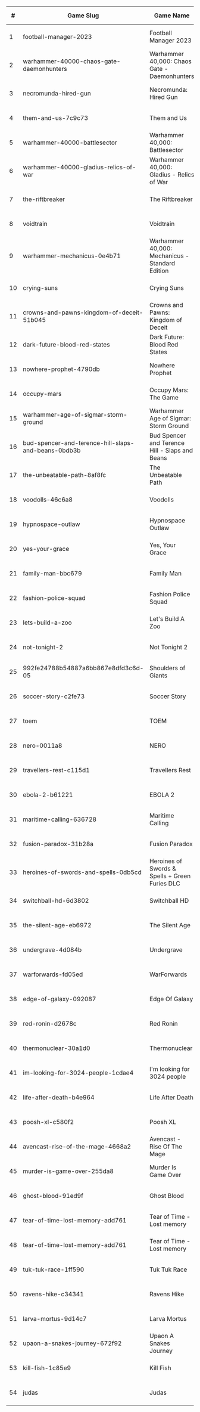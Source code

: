 |#|Game Slug|Game Name|Base Price|Discount (%)|Starts|Ends|
|---|---|---|---|---|---|---|
|1|football-manager-2023|Football Manager 2023|59,99€|40|2023-05-15 16h|2023-05-22 16h|
|2|warhammer-40000-chaos-gate-daemonhunters|Warhammer 40,000: Chaos Gate - Daemonhunters|44,99€|50|2023-05-25 15h|2023-06-01 15h|
|3|necromunda-hired-gun|Necromunda: Hired Gun|39,99€|60|2023-05-25 15h|2023-06-01 15h|
|4|them-and-us-7c9c73|Them and Us|35,99€|45|2023-05-05 21h|2023-05-12 21h|
|5|warhammer-40000-battlesector|Warhammer 40,000: Battlesector|31,99€|45|2023-05-25 15h|2023-06-01 15h|
|6|warhammer-40000-gladius-relics-of-war|Warhammer 40,000: Gladius - Relics of War|31,99€|90|2023-05-25 15h|2023-06-01 15h|
|7|the-riftbreaker|The Riftbreaker|29,99€|40|2023-05-29 12h|2023-06-15 12h|
|8|voidtrain|Voidtrain|29,99€|10|2023-05-09 16h|2023-05-16 16h|
|9|warhammer-mechanicus-0e4b71|Warhammer 40,000: Mechanicus - Standard Edition|29,99€|84|2023-05-25 15h|2023-06-01 15h|
|10|crying-suns|Crying Suns|21,99€|70|2023-05-17 17h|2023-05-24 17h|
|11|crowns-and-pawns-kingdom-of-deceit-51b045|Crowns and Pawns: Kingdom of Deceit|19,99€|40|2023-05-04 16h|2023-05-11 16h|
|12|dark-future-blood-red-states|Dark Future: Blood Red States|19,99€|90|2023-05-25 15h|2023-06-01 15h|
|13|nowhere-prophet-4790db|Nowhere Prophet|19,99€|65|2023-05-08 12h|2023-05-29 12h|
|14|occupy-mars|Occupy Mars: The Game|19,99€|15|2023-05-10 16h|2023-05-20 16h|
|15|warhammer-age-of-sigmar-storm-ground|Warhammer Age of Sigmar: Storm Ground|19,99€|50|2023-05-25 15h|2023-06-01 15h|
|16|bud-spencer-and-terence-hill-slaps-and-beans-0bdb3b|Bud Spencer and Terence Hill - Slaps and Beans|19,98€|85|2023-06-16 04h|2023-08-02 04h|
|17|the-unbeatable-path-8af8fc|The Unbeatable Path|17,99€|15|2023-05-05 13h|2023-05-14 13h|
|18|voodolls-46c6a8|Voodolls|17,99€|20|2023-05-11 15h|2023-05-25 15h|
|19|hypnospace-outlaw|Hypnospace Outlaw|16,79€|60|2023-05-08 12h|2023-05-29 12h|
|20|yes-your-grace|Yes, Your Grace|16,79€|60|2023-05-08 12h|2023-05-29 12h|
|21|family-man-bbc679|Family Man|15,99€|80|2023-05-08 12h|2023-05-29 12h|
|22|fashion-police-squad|Fashion Police Squad|15,99€|30|2023-05-08 12h|2023-05-29 12h|
|23|lets-build-a-zoo|Let's Build A Zoo|15,99€|45|2023-05-08 12h|2023-05-29 12h|
|24|not-tonight-2|Not Tonight 2|15,99€|40|2023-05-08 12h|2023-05-29 12h|
|25|992fe24788b54887a6bb867e8dfd3c6d-05|Shoulders of Giants|15,99€|25|2023-05-09 13h|2023-05-16 13h|
|26|soccer-story-c2fe73|Soccer Story|15,99€|20|2023-05-08 12h|2023-05-29 12h|
|27|toem|TOEM|15,99€|70|2023-09-11 16h|2023-09-24 16h|
|28|nero-0011a8|NERO|13,99€|30|2023-05-12 15h|2023-05-19 15h|
|29|travellers-rest-c115d1|Travellers Rest|13,99€|20|2023-06-01 17h|2023-06-15 17h|
|30|ebola-2-b61221|EBOLA 2|13,49€|30|2023-05-09 00h|2023-05-22 00h|
|31|maritime-calling-636728|Maritime Calling|11,99€|60|2023-05-15 13h|2023-05-22 13h|
|32|fusion-paradox-31b28a|Fusion Paradox|8,99€|40|2023-05-12 17h|2023-05-19 17h|
|33|heroines-of-swords-and-spells-0db5cd|Heroines of Swords & Spells + Green Furies DLC|8,99€|50|2023-05-29 13h|2023-06-05 13h|
|34|switchball-hd-6d3802|Switchball HD|8,09€|25|2023-05-12 13h|2023-05-31 13h|
|35|the-silent-age-eb6972|The Silent Age|7,99€|80|2023-05-22 13h|2023-05-29 13h|
|36|undergrave-4d084b|Undergrave|7,99€|40|2023-05-16 17h|2023-05-23 17h|
|37|warforwards-fd05ed|WarForwards|7,99€|60|2023-05-15 13h|2023-05-22 13h|
|38|edge-of-galaxy-092087|Edge Of Galaxy|6,99€|50|2023-05-22 13h|2023-05-29 13h|
|39|red-ronin-d2678c|Red Ronin|5,99€|75|2023-05-16 17h|2023-05-23 17h|
|40|thermonuclear-30a1d0|Thermonuclear|5,99€|60|2023-05-08 13h|2023-05-15 13h|
|41|im-looking-for-3024-people-1cdae4|I'm looking for 3024 people|4,49€|30|2023-05-05 14h|2023-05-19 14h|
|42|life-after-death-b4e964|Life After Death|4,49€|40|2023-05-05 16h|2023-05-25 16h|
|43|poosh-xl-c580f2|Poosh XL|4,49€|40|2023-05-08 11h|2023-05-22 11h|
|44|avencast-rise-of-the-mage-4668a2|Avencast - Rise Of The Mage|3,99€|80|2023-05-08 13h|2023-05-15 13h|
|45|murder-is-game-over-255da8|Murder Is Game Over|3,99€|35|2023-05-15 13h|2023-05-22 13h|
|46|ghost-blood-91ed9f|Ghost Blood|3,59€|50|2023-05-22 13h|2023-05-29 13h|
|47|tear-of-time-lost-memory-add761|Tear of Time - Lost memory|3,59€|20|2023-05-15 04h|2023-05-22 04h|
|48|tear-of-time-lost-memory-add761|Tear of Time - Lost memory|3,59€|25|2023-06-21 04h|2023-06-28 04h|
|49|tuk-tuk-race-1ff590|Tuk Tuk Race|3,59€|20|2023-05-25 07h|2023-06-01 07h|
|50|ravens-hike-c34341|Ravens Hike|3,19€|75|2023-05-16 17h|2023-05-23 17h|
|51|larva-mortus-9d14c7|Larva Mortus|2,39€|67|2023-05-08 13h|2023-05-15 13h|
|52|upaon-a-snakes-journey-672f92|Upaon A Snakes Journey|1,99€|75|2023-05-16 17h|2023-05-23 17h|
|53|kill-fish-1c85e9|Kill Fish|1,79€|50|2023-05-29 13h|2023-06-05 13h|
|54|judas|Judas|0,00€|67|2023-05-29 13h|2023-06-05 13h|
